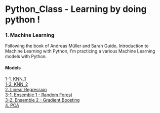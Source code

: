 # Python_Class - Learning by doing python !



### 1. Machine Learning
Following the book of Andreas Müller and Sarah Guido, Introduction to Machine Learning with Python, 
I'm practicing a various Machine Learning models with Python.

#### Models
[1-1. KNN_1](Machine_Learning/0504_knn.py) <br>
[1-2. KNN_2](Machine_Learning/0508_knn2.py) <br>
[2. Linear Regression](Machine_Learning/0509_linear.regression.py) <br>
[3-1. Ensemble 1 - Random Forest](Machine_Learning/0511_ensemble_random.forest.py) <br>
[3-2. Ensemble 2 - Gradient Boosting](Machine_Learning/0514_ensemble_gradient.boosting.py) <br>
[4. PCA](Machine_Learning/0516_pca.py) <br>

